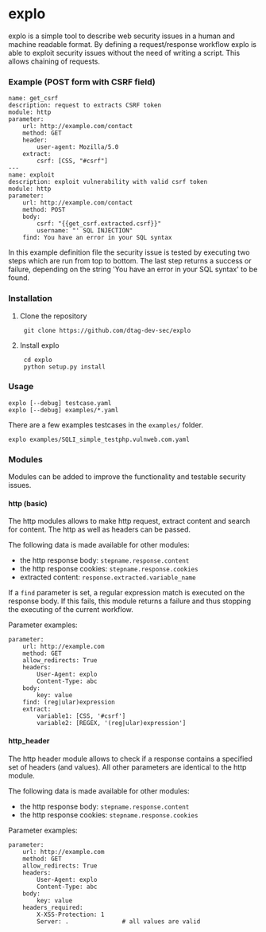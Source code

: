 explo
=====

explo is a simple tool to describe web security issues in a human and machine readable format.
By defining a request/response workflow explo is able to exploit security issues without the
need of writing a script. This allows chaining of requests.

### Example (POST form with CSRF field)

    name: get_csrf
	description: request to extracts CSRF token
    module: http
    parameter:
        url: http://example.com/contact
        method: GET
	    header:
            user-agent: Mozilla/5.0
        extract:
            csrf: [CSS, "#csrf"]
	---
	name: exploit
    description: exploit vulnerability with valid csrf token
    module: http
    parameter:
        url: http://example.com/contact
        method: POST
        body:
            csrf: "{{get_csrf.extracted.csrf}}"
            username: "' SQL INJECTION"
        find: You have an error in your SQL syntax

In this example definition file the security issue is tested by executing two steps which are run from top to bottom. The last step returns a success or failure, depending on the string 'You have an error in your SQL syntax' to be found.

### Installation

1. Clone the repository

        git clone https://github.com/dtag-dev-sec/explo

2. Install explo

        cd explo
        python setup.py install

### Usage

    explo [--debug] testcase.yaml
    explo [--debug] examples/*.yaml

There are a few examples testcases in the `examples/` folder.

    explo examples/SQLI_simple_testphp.vulnweb.com.yaml

### Modules

Modules can be added to improve the functionality and testable security issues.

#### http (basic)

The http modules allows to make http request, extract content and search for content. The http as well as headers can be passed.

The following data is made available for other modules:

* the http response body: `stepname.response.content` 
* the http response cookies: `stepname.response.cookies`
* extracted content: `response.extracted.variable_name`

If a `find` parameter is set, a regular expression match is executed on the response body. If this fails, this module returns a failure and thus stopping the executing of the current workflow.

Parameter examples:

    parameter:
        url: http://example.com
        method: GET
        allow_redirects: True
        headers:
            User-Agent: explo
            Content-Type: abc
        body:
            key: value
        find: (reg|ular)expression
        extract:
            variable1: [CSS, '#csrf']
            variable2: [REGEX, '(reg|ular)expression']

#### http_header

The http header module allows to check if a response contains a specified set of headers (and values). All other parameters are identical to the http module.

The following data is made available for other modules:

* the http response body: `stepname.response.content` 
* the http response cookies: `stepname.response.cookies`

Parameter examples:

    parameter:
        url: http://example.com
        method: GET
        allow_redirects: True
        headers:
            User-Agent: explo
            Content-Type: abc
        body:
            key: value
        headers_required:
            X-XSS-Protection: 1
            Server: .               # all values are valid
